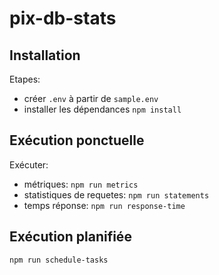 # pix-db-stats

## Installation
Etapes:
- créer `.env` à partir de `sample.env`
- installer les dépendances `npm install`

## Exécution ponctuelle
Exécuter:
- métriques: `npm run metrics`
- statistiques de requetes: `npm run statements`
- temps réponse: `npm run response-time`

## Exécution planifiée
`npm run schedule-tasks`
